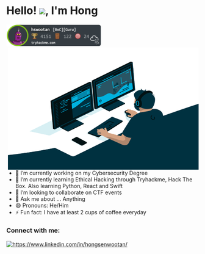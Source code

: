 <h1 align="left">Hello! <img src="https://raw.githubusercontent.com/MartinHeinz/MartinHeinz/master/wave.gif" width="30px">, I'm Hong</h1>

<img src="/images/tryhackme.png" width="249" height="58" alt="TryHackMe"> <img align="right" alt="GIF" src="/images/focus.gif" width="500" height="320"> 

- 🔭 I’m currently working on my Cybersecurity Degree
- 🌱 I’m currently learning Ethical Hacking through Tryhackme, Hack The Box. Also learning Python, React and Swift
- 👯 I’m looking to collaborate on CTF events
- 💬 Ask me about ... Anything
- 😄 Pronouns: He/Him
- ⚡ Fun fact: I have at least 2 cups of coffee everyday

<!-- - 📫 How to reach me: ... -->

<h3 align="left">Connect with me:</h3>
<p align="left">
<a href="https://linkedin.com/in/https://www.linkedin.com/in/hongsenwootan/" target="blank"><img align="center" src="https://raw.githubusercontent.com/rahuldkjain/github-profile-readme-generator/master/src/images/icons/Social/linked-in-alt.svg" alt="https://www.linkedin.com/in/hongsenwootan/" height="30" width="40" /></a>
</p>


